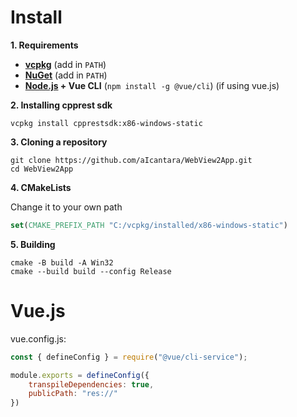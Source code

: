 # Install

**1. Requirements**
- **[vcpkg](https://github.com/microsoft/vcpkg)** (add in `PATH`)
- **[NuGet](https://www.nuget.org/downloads)** (add in `PATH`)
- **[Node.js](https://nodejs.org) + Vue CLI** (`npm install -g @vue/cli`) (if using vue.js)

**2. Installing cpprest sdk**
```
vcpkg install cpprestsdk:x86-windows-static
```

**3. Cloning a repository**
```
git clone https://github.com/aIcantara/WebView2App.git
cd WebView2App
```

**4. CMakeLists**

Change it to your own path
```cmake
set(CMAKE_PREFIX_PATH "C:/vcpkg/installed/x86-windows-static")
```

**5. Building**
```
cmake -B build -A Win32
cmake --build build --config Release
```

# Vue.js
vue.config.js:
```js
const { defineConfig } = require("@vue/cli-service");

module.exports = defineConfig({
    transpileDependencies: true,
    publicPath: "res://"
})
```